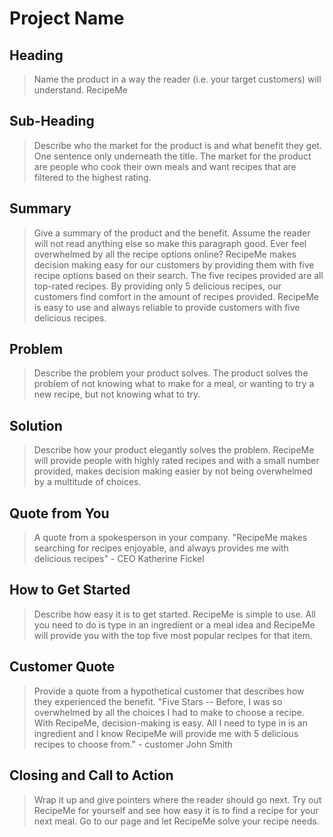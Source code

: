 # Project Name #

<!-- 
> This material was originally posted [here](http://www.quora.com/What-is-Amazons-approach-to-product-development-and-product-management). It is reproduced here for posterities sake.

There is an approach called "working backwards" that is widely used at Amazon. They work backwards from the customer, rather than starting with an idea for a product and trying to bolt customers onto it. While working backwards can be applied to any specific product decision, using this approach is especially important when developing new products or features.

For new initiatives a product manager typically starts by writing an internal press release announcing the finished product. The target audience for the press release is the new/updated product's customers, which can be retail customers or internal users of a tool or technology. Internal press releases are centered around the customer problem, how current solutions (internal or external) fail, and how the new product will blow away existing solutions.

If the benefits listed don't sound very interesting or exciting to customers, then perhaps they're not (and shouldn't be built). Instead, the product manager should keep iterating on the press release until they've come up with benefits that actually sound like benefits. Iterating on a press release is a lot less expensive than iterating on the product itself (and quicker!).

If the press release is more than a page and a half, it is probably too long. Keep it simple. 3-4 sentences for most paragraphs. Cut out the fat. Don't make it into a spec. You can accompany the press release with a FAQ that answers all of the other business or execution questions so the press release can stay focused on what the customer gets. My rule of thumb is that if the press release is hard to write, then the product is probably going to suck. Keep working at it until the outline for each paragraph flows. 

Oh, and I also like to write press-releases in what I call "Oprah-speak" for mainstream consumer products. Imagine you're sitting on Oprah's couch and have just explained the product to her, and then you listen as she explains it to her audience. That's "Oprah-speak", not "Geek-speak".

Once the project moves into development, the press release can be used as a touchstone; a guiding light. The product team can ask themselves, "Are we building what is in the press release?" If they find they're spending time building things that aren't in the press release (overbuilding), they need to ask themselves why. This keeps product development focused on achieving the customer benefits and not building extraneous stuff that takes longer to build, takes resources to maintain, and doesn't provide real customer benefit (at least not enough to warrant inclusion in the press release).
 -->
 
## Heading ##
  > Name the product in a way the reader (i.e. your target customers) will understand.
  RecipeMe

## Sub-Heading ##
  > Describe who the market for the product is and what benefit they get. One sentence only underneath the title.
  The market for the product are people who cook their own meals and want recipes that are filtered to the highest rating.

## Summary ##
  > Give a summary of the product and the benefit. Assume the reader will not read anything else so make this paragraph good.
  Ever feel overwhelmed by all the recipe options online? RecipeMe makes decision making easy for our customers by providing them with five recipe options based on their search. The five recipes provided are all top-rated recipes. By providing only 5 delicious recipes, our customers find comfort in the amount of recipes provided. RecipeMe is easy to use and always reliable to provide customers with five delicious recipes.

## Problem ##
  > Describe the problem your product solves.
  The product solves the problem of not knowing what to make for a meal, or wanting to try a new recipe, but not knowing what to try.

## Solution ##
  > Describe how your product elegantly solves the problem.
  RecipeMe will provide people with highly rated recipes and with a small number provided, makes decision making easier by not being overwhelmed by a multitude of choices.

## Quote from You ##
  > A quote from a spokesperson in your company.
  "RecipeMe makes searching for recipes enjoyable, and always provides me with delicious recipes" - CEO Katherine Fickel

## How to Get Started ##
  > Describe how easy it is to get started.
  RecipeMe is simple to use. All you need to do is type in an ingredient or a meal idea and RecipeMe will provide you with the top five most popular recipes for that item.

## Customer Quote ##
  > Provide a quote from a hypothetical customer that describes how they experienced the benefit.
  "Five Stars -- Before, I was so overwhelmed by all the choices I had to make to choose a recipe. With RecipeMe, decision-making is easy. All I need to type in is an ingredient and I know RecipeMe will provide me with 5 delicious recipes to choose from." - customer John Smith

## Closing and Call to Action ##
  > Wrap it up and give pointers where the reader should go next.
  Try out RecipeMe for yourself and see how easy it is to find a recipe for your next meal. Go to our page and let RecipeMe solve your recipe needs.
